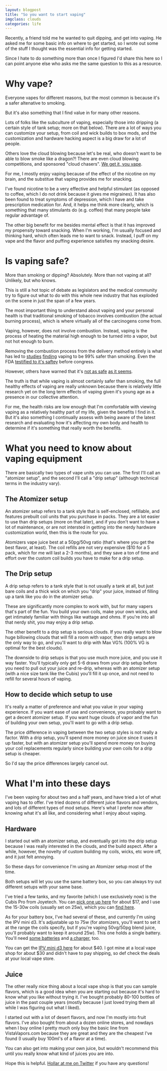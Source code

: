```yaml
---
layout: blogpost
title: "So you want to start vaping"
imgclass: clouds
categories: life
---
```


Recently, a friend told me he wanted to quit dipping, and get into vaping. He asked me for some basic info on where to get started, so I wrote out some of the stuff I thought was the essential info for getting started.

Since I hate to do something more than once I figured I'd share this here so I can point anyone else who asks me the same question to this as a resource.

# Why vape?

Everyone vapes for different reasons, but the most common is because it's a safer altenative to smoking.

But it's also something that I find value in for many other reasons.

Lots of folks like the subculture of vaping, especially those into dripping (a certain style of tank setup; more on that below). There are a lot of ways you can customize your setup, from coil and wick builds to box mods, and the customization and hardware hacking aspect is a big draw for a lot of people.

Others love the cloud blowing because let's be real, who doesn't want to be able to blow smoke like a dragon?! There are even cloud blowing competitions, and sponsored "cloud chasers". [We get it, you vape](https://www.google.com/search?q=get+it+you+vape&safe=active&source=lnms&tbm=isch&sa=X&ved=0ahUKEwic97Xuup_RAhWLMSYKHYU6BKEQ_AUICCgB&biw=1276&bih=1320).

For me, I mostly enjoy vaping because of the effect of the nicotine on my brain, and the substitue that vaping provides me for snacking.

I've found nicotine to be a very effective and helpful stimulant (as opposed to coffee, which I do not drink because it gives me migraines). It has also been found to treat symptoms of depression, which I have and take prescription medication for. And, it helps me think more clearly, which is something that many stimulants do (e.g. coffee) that many people take regular advantage of.

The other big benefit for me besides mental effect is that it has improved my propensity toward snacking. When I'm working, I'm usually focused and thinking hard, which often leads me to want to snack. Instead, I puff on my vape and the flavor and puffing experience satisfies my snacking desire.

# Is vaping safe?

More than smoking or dipping? Absolutely. More than not vaping at all? Unlikely, but who knows.

This is still a hot topic of debate as legislators and the medical community try to figure out what to do with this whole new industry that has exploded on the scene in just the span of a few years.

The most important thing to understand about vaping and your personal health is that traditional smoking of tobacco involves combustion (the actual burning process), which is where virtually all of the carcinogens come from.

Vaping, however, does not involve combustion. Instead, vaping is the process of heating the material high enough to be turned into a vapor, but not hot enough to burn.

Removing the combustion process from the delivery method entirely is what has led to [studies](https://www.gov.uk/government/news/e-cigarettes-around-95-less-harmful-than-tobacco-estimates-landmark-review) [finding](http://bmcpublichealth.biomedcentral.com/articles/10.1186/1471-2458-14-18) vaping to be 99% safer than smoking. Even the FDA [testified to it's saftey](http://motherboard.vice.com/read/the-fda-says-e-cigarettes-are-less-harmful-than-smoking) before congress.

However, others have warned that it's [not as safe](http://www.telegraph.co.uk/science/2016/03/12/e-cigarettes-are-no-safer-than-smoking-tobacco-scientists-warn/) [as it seems](https://www.sciencenews.org/article/vaping-linked-host-new-health-risks).

The truth is that while vaping is almost certainly safer than smoking, the full healthy effects of vaping are really unknown because there is relatively little research yet on the long term effects of vaping given it's young age as a presence in our collective attention.

For me, the health risks are low enough that I'm comfortable with viewing vaping as a relatively healthy part of my life, given the benefits I find in it. But it's also something I continually assess with being aware of the latest research and evaluating how it's affecting my own body and health to determine if it's something that really worth the benefits.

# What you need to know about vaping equipment

There are basically two types of vape units you can use. The first I'll call an "atomizer setup", and the second I'll call a "drip setup" (although technical terms in the industry vary).

## The Atomizer setup

An atomizer setup refers to a tank style that is self-enclosed, refillable, and features prebuilt coil units that you purchase in packs. They are a lot easier to use than drip setups (more on that later), and if you don't want to have a lot of maintenance, or are not intersted in getting into the nerdy hardware customization world, then this is the route for you.

Atomizers vape juice best at a 50pg/50vg ratio (that's where you get the best flavor, at least). The coil refills are not very expensive ($10 for a 5 pack, which for me will last a 2-3 months), and they save a ton of time and effort over the custom coil builds you have to make for a drip setup.

## The Drip setup

A drip setup refers to a tank style that is not usually a tank at all, but just bare coils and a thick wick on which you "drip" your juice, instead of filling up a tank like you do in the atomizer setup.

These are significantly more complex to work with, but for many vapers that's part of the fun. You build your own coils, make your own wicks, and get intimately familiar with things like wattage and ohms. If you're into all that nerdy shit, you may enjoy a drip setup.

The other benefit to a drip setup is serious clouds. If you really want to blow huge billowing clouds that will fill a room with vapor, then drip setups are the only way to go, and you'll want to drip with Max VG% (100% VG is optimal for the best clouds).

The downside to drip setups is that you use much more juice, and you use it way faster. You'll typically only get 5-6 draws from your drip setup before you need to pull out your juice and re-drip, whereas with an atomizer setup (with a nice size tank like the Cubis) you'll fill it up once, and not need to refill for several hours of vaping.

## How to decide which setup to use

It's really a matter of preference and what you value in your vaping experience. If you want ease of use and convenience, you probably want to get a decent atomizer setup. If you want huge clouds of vapor and the fun of building your own setup, you'll want to go with a drip setup.

The price difference in vaping between the two setup styles is not really a factor. With a drip setup, you'll spend more money on juice since it uses it up faster, but with an atomizer setup you'll spend more money on buying your coil replacements regularly since building your own coils for a drip setup is cheaper.

So I'd say the price differences largely cancel out.

# What I'm into these days

I've been vaping for about two and a half years, and have tried a lot of what vaping has to offer. I've tried dozens of different juice flavors and vendors, and lots of different types of mod setups. Here's what I prefer now after knowing what it's all like, and considering what I enjoy about vaping.

## Hardware

I started out with an atomizer setup, and eventually got into the drip setup because I was really interested in the clouds, and the build aspect. After a while, however, the novelty of custom building my coils, wicks, etc wore off, and it just felt annoying.

So these days for convenience I'm using an Atomizer setup most of the time.

Both setups will let you use the same battery box, so you can always try out different setups with your same base.

I've tried a few tanks, and my favorite (which I use exclusively now) is the Cubis Pro from Joyetech. You can [pick one up here](http://sweet-vapes.com/tanks/joyetech/joyetech/joyetech-cubis-pro-4ml-tank.html) for about $17, and I use the 15-30w coils (usually set on 25w), which you can [find here](http://sweet-vapes.com/tanks/joyetech/joyetech-coils.html).

As for your battery box, I've had several of these, and currently I'm using the IPV mini d3. It's adjustable up to 75w (for atomizers, you'll want to set it at the range the coils specify, but if you're vaping 50vg/50pg blend juice, you'll probably want to keep it around 25w). This one holds a single battery. You'll need [some batteries](https://www.amazon.com/gp/product/B00NUI46HM/ref=oh_aui_search_detailpage?ie=UTF8&psc=1) and [a charger](https://www.amazon.com/gp/product/B0096U26QQ/ref=oh_aui_search_detailpage?ie=UTF8&psc=1), too.

You can get the [IPV mini d3 here](http://www.wakeandvape.com/ipv-d3-80w-tc-box-mod) for about $40. I got mine at a local vape shop for about $30 and didn't have to pay shipping, so def check the deals at your local vape store.

## Juice

The other really nice thing about a local vape shop is that you can sample flavors, which is a good idea when you are starting out because it's hard to know what you like without trying it. I've bought probably 80-100 bottles of juice in the past couple years (mostly because I just loved trying them all while I was figuring out what I liked).

I started out with a lot of desert flavors, and now I'm mostly into fruit flavors. I've also bought from about a dozen online stores, and nowdays when I buy online I pretty much only buy the basic line from VistaVapors.com because they are great and they are the cheapest I've found (I usually buy 100ml's of a flavor at a time).

You can also get into making your own juice, but wouldn't recommend this until you really know what kind of juices you are into.

Hope this is helpful. [Hollar at me on Twitter](https://twitter.com/jglovier) if you have any questions!
